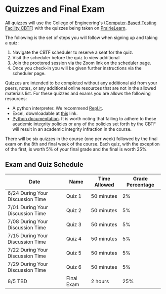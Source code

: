 # Quizzes and Final Exam

All quizzes will use the College of Engineering's ([Computer-Based Testing Facility CBTF](https://cbtf.engr.illinois.edu/sched/)) with the quizzes being taken on [PrairieLearn](https://prairielearn.engr.illinois.edu/).

The following is the set of steps you will follow when signing up and taking a quiz:
1. Navigate the CBTF scheduler to reserve a seat for the quiz.
2. Visit the scheduler before the quiz to view additional 
3. Join the proctored session via the Zoom link on the scheduler page.
4. Once you check-in you will be given further instructions via the scheduler page.

Quizzes are intended to be completed without any additional aid from your peers, notes, or any additional online resources that are not in the allowed materials list.
For these quizzes and exams you are allows the following resources:
* A python interpreter. We recommend [Repl.it](repl.it).
* Excel, downloadable at [this](https://webstore.illinois.edu/shop/product.aspx?zpid=2816) link.
* [Python documentation](https://docs.python.org/3/).
It is worth noting that failing to adhere to these academic integrity policies or any of the policies set forth by the CBTF will result in an academic integrity infraction in the course.

There will be six quizzes in the course (one per week) followed by the final exam on the 8th and final week of the course. 
Each quiz, with the exception of the first, is worth 5% of your final grade and the final is worth 25%. 

## Exam and Quiz Schedule

|             Date            |    Name    | Time Allowed | Grade Percentage |
| --------------------------- | ---------- | ------------ | ---------------- |
| 6/24 During Your Discussion Time           | Quiz 1     | 50 minutes   | 2%               |
| 7/01 During Your Discussion Time           | Quiz 2     | 50 minutes   | 5%               |
| 7/08 During Your Discussion Time           | Quiz 3     | 50 minutes   | 5%               |
| 7/15 During Your Discussion Time           | Quiz 4     | 50 minutes   | 5%               |
| 7/22 During Your Discussion Time           | Quiz 5     | 50 minutes   | 5%               |
| 7/29 During Your Discussion Time           | Quiz 6     | 50 minutes   | 5%               |
| 8/5 TBD | Final Exam | 2 hours      | 25%              |
